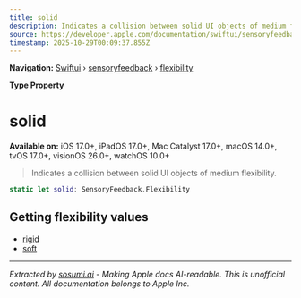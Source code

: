 ```yaml
---
title: solid
description: Indicates a collision between solid UI objects of medium flexibility.
source: https://developer.apple.com/documentation/swiftui/sensoryfeedback/flexibility/solid
timestamp: 2025-10-29T00:09:37.855Z
---
```


**Navigation:** [Swiftui](/documentation/swiftui) › [sensoryfeedback](/documentation/swiftui/sensoryfeedback) › [flexibility](/documentation/swiftui/sensoryfeedback/flexibility)

**Type Property**

# solid

**Available on:** iOS 17.0+, iPadOS 17.0+, Mac Catalyst 17.0+, macOS 14.0+, tvOS 17.0+, visionOS 26.0+, watchOS 10.0+

> Indicates a collision between solid UI objects of medium flexibility.

```swift
static let solid: SensoryFeedback.Flexibility
```

## Getting flexibility values

- [rigid](/documentation/swiftui/sensoryfeedback/flexibility/rigid)
- [soft](/documentation/swiftui/sensoryfeedback/flexibility/soft)

---

*Extracted by [sosumi.ai](https://sosumi.ai) - Making Apple docs AI-readable.*
*This is unofficial content. All documentation belongs to Apple Inc.*
